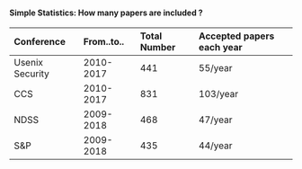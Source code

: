 #### Simple Statistics: How many papers are included ?


| Conference     | From..to.. | Total Number | Accepted papers each year |
| :------------- | :-------- | :----------- | :------------------------ |
| Usenix Security| 2010-2017 | 441 | 55/year |
| CCS            | 2010-2017 | 831 | 103/year |
| NDSS           | 2009-2018 | 468 | 47/year |
| S&P            | 2009-2018 | 435 | 44/year |
